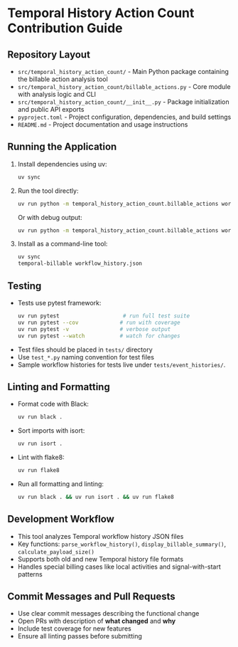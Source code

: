 # Temporal History Action Count Contribution Guide

## Repository Layout
- `src/temporal_history_action_count/` - Main Python package containing the billable action analysis tool
- `src/temporal_history_action_count/billable_actions.py` - Core module with analysis logic and CLI
- `src/temporal_history_action_count/__init__.py` - Package initialization and public API exports
- `pyproject.toml` - Project configuration, dependencies, and build settings
- `README.md` - Project documentation and usage instructions

## Running the Application
1. Install dependencies using uv:
   ```bash
   uv sync
   ```
2. Run the tool directly:
   ```bash
   uv run python -m temporal_history_action_count.billable_actions workflow_history.json
   ```
   Or with debug output:
   ```bash
   uv run python -m temporal_history_action_count.billable_actions workflow_history.json --debug
   ```
3. Install as a command-line tool:
   ```bash
   uv sync
   temporal-billable workflow_history.json
   ```

## Testing
- Tests use pytest framework:
  ```bash
  uv run pytest                    # run full test suite
  uv run pytest --cov             # run with coverage
  uv run pytest -v                # verbose output
  uv run pytest --watch           # watch for changes
  ```
- Test files should be placed in `tests/` directory
- Use `test_*.py` naming convention for test files
- Sample workflow histories for tests live under `tests/event_histories/`.

## Linting and Formatting
- Format code with Black:
  ```bash
  uv run black .
  ```
- Sort imports with isort:
  ```bash
  uv run isort .
  ```
- Lint with flake8:
  ```bash
  uv run flake8
  ```
- Run all formatting and linting:
  ```bash
  uv run black . && uv run isort . && uv run flake8
  ```

## Development Workflow
- This tool analyzes Temporal workflow history JSON files
- Key functions: `parse_workflow_history()`, `display_billable_summary()`, `calculate_payload_size()`
- Supports both old and new Temporal history file formats
- Handles special billing cases like local activities and signal-with-start patterns

## Commit Messages and Pull Requests
- Use clear commit messages describing the functional change
- Open PRs with description of **what changed** and **why**
- Include test coverage for new features
- Ensure all linting passes before submitting
